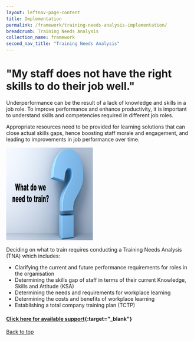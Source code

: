 ```yaml
---
layout: leftnav-page-content
title: Implementation
permalink: /framework/training-needs-analysis-implementation/
breadcrumb: Training Needs Analysis
collection_name: framework
second_nav_title: "Training Needs Analysis"
---
```



# **"My staff does not have the right skills to do their job well."**

Underperformance can be the result of a lack of knowledge and skills in a job role. To improve performance and enhance productivity, it is important to understand skills and competencies required in different job roles.

Appropriate resources need to be provided for learning solutions that can close actual skills gaps, hence boosting staff morale and engagement, and leading to improvements in job performance over time. 

<img src="/images/test/trainquestion.png" alt="tna" style="width:235px;height:250px;">


Deciding on what to train requires conducting a Training Needs Analysis (TNA) which includes:

- Clarifying the current and future performance requirements for roles in the organisation
- Determining the skills gap of staff in terms of their current Knowledge, Skills and Attitude (KSA)
- Determining the needs and requirements for workplace learning
- Determining the costs and benefits of workplace learning
- Establishing a total company training plan (TCTP) 

#### [Click here for available support](https://nyp-wpl-staging.netlify.com/framework/training-needs-analysis-support/){:target="_blank"}

[Back to top](#top)
